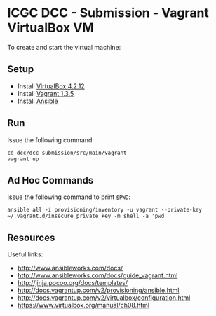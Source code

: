 ICGC DCC - Submission - Vagrant VirtualBox VM
===

To create and start the virtual machine:

Setup
---
- Install [VirtualBox 4.2.12](https://www.virtualbox.org/wiki/Downloads)
- Install [Vagrant 1.3.5](http://downloads.vagrantup.com/tags/v1.3.5)
- Install [Ansible ](http://devopsu.com/guides/ansible-mac-osx.html)

Run
---
Issue the following command:
 
 	cd dcc/dcc-submission/src/main/vagrant
	vagrant up

Ad Hoc Commands
---
Issue the following command to print `$PWD`:

	ansible all -i provisioning/inventory -u vagrant --private-key ~/.vagrant.d/insecure_private_key -m shell -a 'pwd'

Resources
---
Useful links:
- http://www.ansibleworks.com/docs/
- http://www.ansibleworks.com/docs/guide_vagrant.html
- http://jinja.pocoo.org/docs/templates/
- http://docs.vagrantup.com/v2/provisioning/ansible.html
- http://docs.vagrantup.com/v2/virtualbox/configuration.html
- https://www.virtualbox.org/manual/ch08.html